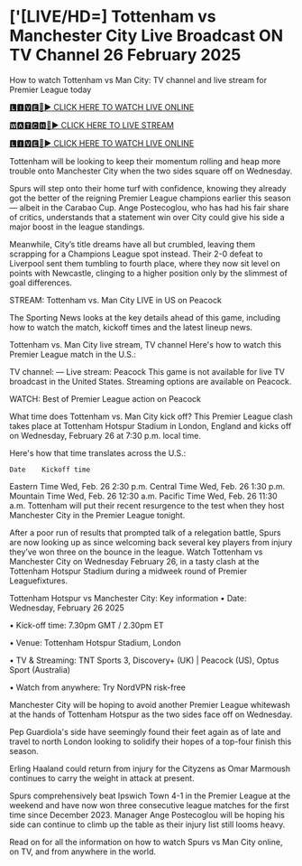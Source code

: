 # ['[LIVE/HD=] Tottenham vs Manchester City Live Broadcast ON TV Channel 26 February 2025
How to watch Tottenham vs Man City: TV channel and live stream for Premier League today

[🅻🅸🆅🅴🔴▶️ CLICK HERE TO WATCH LIVE ONLINE](https://get-premir-leag-full-here.blogspot.com/)

[🆆🅰🆃🅲🅷🔴▶️ CLICK HERE TO LIVE STREAM](https://get-premir-leag-full-here.blogspot.com/)

[🅻🅸🆅🅴🔴▶️ CLICK HERE TO WATCH LIVE ONLINE](https://get-premir-leag-full-here.blogspot.com/)

Tottenham will be looking to keep their momentum rolling and heap more trouble onto Manchester City when the two sides square off on Wednesday.

Spurs will step onto their home turf with confidence, knowing they already got the better of the reigning Premier League champions earlier this season — albeit in the Carabao Cup. Ange Postecoglou, who has had his fair share of critics, understands that a statement win over City could give his side a major boost in the league standings.

Meanwhile, City’s title dreams have all but crumbled, leaving them scrapping for a Champions League spot instead. Their 2-0 defeat to Liverpool sent them tumbling to fourth place, where they now sit level on points with Newcastle, clinging to a higher position only by the slimmest of goal differences.

STREAM: Tottenham vs. Man City LIVE in US on Peacock

The Sporting News looks at the key details ahead of this game, including how to watch the match, kickoff times and the latest lineup news.

Tottenham vs. Man City live stream, TV channel
Here's how to watch this Premier League match in the U.S.:

TV channel: —
Live stream: Peacock
This game is not available for live TV broadcast in the United States. Streaming options are available on Peacock.

WATCH: Best of Premier League action on Peacock

What time does Tottenham vs. Man City kick off?
This Premier League clash takes place at Tottenham Hotspur Stadium in London, England and kicks off on Wednesday, February 26 at 7:30 p.m. local time.

Here's how that time translates across the U.S.:

 	Date	Kickoff time
Eastern Time	Wed, Feb. 26	2:30 p.m.
Central Time	Wed, Feb. 26	1:30 p.m.
Mountain Time	Wed, Feb. 26	12:30 a.m.
Pacific Time	Wed, Feb. 26	11:30 a.m.
Tottenham will put their recent resurgence to the test when they host Manchester City in the Premier League tonight.

After a poor run of results that prompted talk of a relegation battle, Spurs are now looking up as since welcoming back several key players from injury they’ve won three on the bounce in the league.
Watch Tottenham vs Manchester City on Wednesday February 26, in a tasty clash at the Tottenham Hotspur Stadium during a midweek round of Premier Leaguefixtures.

Tottenham Hotspur vs Manchester City: Key information
• Date: Wednesday, February 26 2025

• Kick-off time: 7.30pm GMT / 2.30pm ET

• Venue: Tottenham Hotspur Stadium, London

• TV & Streaming: TNT Sports 3, Discovery+ (UK) | Peacock (US), Optus Sport (Australia)

• Watch from anywhere: Try NordVPN risk-free

Manchester City will be hoping to avoid another Premier League whitewash at the hands of Tottenham Hotspur as the two sides face off on Wednesday.

Pep Guardiola's side have seemingly found their feet again as of late and travel to north London looking to solidify their hopes of a top-four finish this season.

Erling Haaland could return from injury for the Cityzens as Omar Marmoush continues to carry the weight in attack at present.

Spurs comprehensively beat Ipswich Town 4-1 in the Premier League at the weekend and have now won three consecutive league matches for the first time since December 2023. Manager Ange Postecoglou will be hoping his side can continue to climb up the table as their injury list still looms heavy.

Read on for all the information on how to watch Spurs vs Man City online, on TV, and from anywhere in the world.

